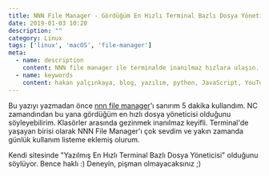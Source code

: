 ```yaml
---
title: NNN File Manager - Gördüğüm En Hızlı Terminal Bazlı Dosya Yöneticisi - İlk Deneyim
date: 2019-01-03 10:20
description: ""
category: Linux
tags: ['linux', 'macOS', 'file-manager']
meta:
  - name: description
    content: NNN file manager ile terminalde inanılmaz hızlara ulaşın. Gözünüzün bile göremediği kadar hızlanabilirsiniz :)
  - name: keywords
    content: hakan yalçınkaya, blog, yazılım, python, JavaScript, YouTube, vue, vuepress, jamstack, staticgen, github, github pages, linux, file manager, mac os
---
```


Bu yazıyı yazmadan önce [nnn file manager](https://github.com/jarun/nnn#installation)'ı sanırım 5 dakika kullandım. NC zamandından bu yana gördüğüm en hızlı dosya yöneticisi olduğunu söyleyebilirim. Klasörler arasında gezinmek inanılmaz keyifli. Terminal'de yaşayan birisi olarak NNN File Manager'ı çok sevdim ve yakın zamanda günlük kullanım listeme eklemiş olurum.

Kendi sitesinde "Yazılmış En Hızlı Terminal Bazlı Dosya Yöneticisi" olduğunu söylüyor. Bence haklı :) Deneyin, pişman olmayacaksınız ;)
